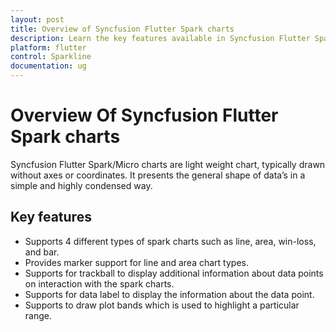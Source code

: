 ```yaml
---
layout: post
title: Overview of Syncfusion Flutter Spark charts
description: Learn the key features available in Syncfusion Flutter Spark chart and overview about Syncfusion Flutter Spark charts
platform: flutter
control: Sparkline
documentation: ug
---
```


# Overview Of Syncfusion Flutter Spark charts

Syncfusion Flutter Spark/Micro charts are light weight chart, typically drawn without axes or coordinates. It presents the general shape of data’s in a simple and highly condensed way.

## Key features

* Supports 4 different types of spark charts such as line, area, win-loss, and bar.
* Provides marker support for line and area chart types.
* Supports for trackball to display additional information about data points on interaction with the spark charts.
* Supports for data label to display the information about the data point.
* Supports to draw plot bands which is used to highlight a particular range.
